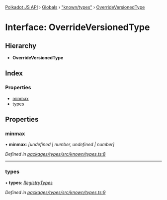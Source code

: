[Polkadot JS API](../README.md) › [Globals](../globals.md) › ["known/types"](../modules/_known_types_.md) › [OverrideVersionedType](_known_types_.overrideversionedtype.md)

# Interface: OverrideVersionedType

## Hierarchy

* **OverrideVersionedType**

## Index

### Properties

* [minmax](_known_types_.overrideversionedtype.md#minmax)
* [types](_known_types_.overrideversionedtype.md#types)

## Properties

###  minmax

• **minmax**: *[undefined | number, undefined | number]*

*Defined in [packages/types/src/known/types.ts:8](https://github.com/polkadot-js/api/blob/7ef945d15b/packages/types/src/known/types.ts#L8)*

___

###  types

• **types**: *[RegistryTypes](../modules/_types_.md#registrytypes)*

*Defined in [packages/types/src/known/types.ts:9](https://github.com/polkadot-js/api/blob/7ef945d15b/packages/types/src/known/types.ts#L9)*
